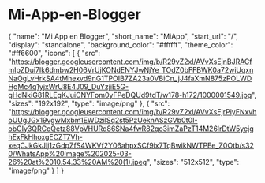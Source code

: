 # Mi-App-en-Blogger
{
  "name": "Mi App en Blogger",
  "short_name": "MiApp",
  "start_url": "/",
  "display": "standalone",
  "background_color": "#ffffff",
  "theme_color": "#ff6600",
  "icons": [
    {
      "src": "https://blogger.googleusercontent.com/img/b/R29vZ2xl/AVvXsEjnBJRACfmIpZDui7Ik6dmbw2H06VrUjKONdENYJwNjYe_TOdZ0bFFBWK0a72wiUqxnNaOgLvHrkSA4tMhexvd9nG1TPOIB7ZA23a0VBiCn_jJ4faXmN875zPOLWDHgMc4q1yjxWrU8E4J09_DuYzjiE5G-gHdNkiG81RLEgKJuiCNYFpm0yFPeDQUd9tdT/w178-h172/1000001549.jpg",
      "sizes": "192x192",
      "type": "image/png"
    },
    {
      "src": "https://blogger.googleusercontent.com/img/b/R29vZ2xl/AVvXsEjrPiyFNxvhoUUgJGx19vgwMxbm1EWDzilSq2st5PzUeknASzGVb0t0I-obGIy3QRCoQetz88VpVHURd86SNa4fwR82qo3imZaPzT14M26lrDtW5yejghExFkHhoxgECZT7Vh-xeqCJkGkJlj1zGdpZfS4WKVf2Y06ahpxSCf9ix7TqBwikNWTPEe_Z0Otb/s320/WhatsApp%20Image%202025-03-26%20at%2010.54.33%20AM%20(1).jpeg",
      "sizes": "512x512",
      "type": "image/png"
    }
  ]
}
